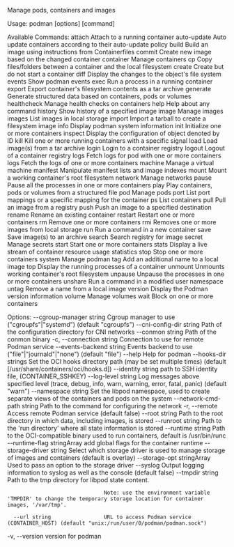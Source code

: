 Manage pods, containers and images

Usage:
  podman [options] [command]

Available Commands:
  attach      Attach to a running container
  auto-update Auto update containers according to their auto-update policy
  build       Build an image using instructions from Containerfiles
  commit      Create new image based on the changed container
  container   Manage containers
  cp          Copy files/folders between a container and the local filesystem
  create      Create but do not start a container
  diff        Display the changes to the object's file system
  events      Show podman events
  exec        Run a process in a running container
  export      Export container's filesystem contents as a tar archive
  generate    Generate structured data based on containers, pods or volumes
  healthcheck Manage health checks on containers
  help        Help about any command
  history     Show history of a specified image
  image       Manage images
  images      List images in local storage
  import      Import a tarball to create a filesystem image
  info        Display podman system information
  init        Initialize one or more containers
  inspect     Display the configuration of object denoted by ID
  kill        Kill one or more running containers with a specific signal
  load        Load image(s) from a tar archive
  login       Login to a container registry
  logout      Logout of a container registry
  logs        Fetch logs for pod with one or more containers
  logs        Fetch the logs of one or more containers
  machine     Manage a virtual machine
  manifest    Manipulate manifest lists and image indexes
  mount       Mount a working container's root filesystem
  network     Manage networks
  pause       Pause all the processes in one or more containers
  play        Play containers, pods or volumes from a structured file
  pod         Manage pods
  port        List port mappings or a specific mapping for the container
  ps          List containers
  pull        Pull an image from a registry
  push        Push an image to a specified destination
  rename      Rename an existing container
  restart     Restart one or more containers
  rm          Remove one or more containers
  rmi         Removes one or more images from local storage
  run         Run a command in a new container
  save        Save image(s) to an archive
  search      Search registry for image
  secret      Manage secrets
  start       Start one or more containers
  stats       Display a live stream of container resource usage statistics
  stop        Stop one or more containers
  system      Manage podman
  tag         Add an additional name to a local image
  top         Display the running processes of a container
  unmount     Unmounts working container's root filesystem
  unpause     Unpause the processes in one or more containers
  unshare     Run a command in a modified user namespace
  untag       Remove a name from a local image
  version     Display the Podman version information
  volume      Manage volumes
  wait        Block on one or more containers

Options:
      --cgroup-manager string      Cgroup manager to use ("cgroupfs"|"systemd") (default "cgroupfs")
      --cni-config-dir string      Path of the configuration directory for CNI networks
      --conmon string              Path of the conmon binary
  -c, --connection string          Connection to use for remote Podman service
      --events-backend string      Events backend to use ("file"|"journald"|"none") (default "file")
      --help                       Help for podman
      --hooks-dir strings          Set the OCI hooks directory path (may be set multiple times) (default [/usr/share/containers/oci/hooks.d])
      --identity string            path to SSH identity file, (CONTAINER_SSHKEY)
      --log-level string           Log messages above specified level (trace, debug, info, warn, warning, error, fatal, panic) (default "warn")
      --namespace string           Set the libpod namespace, used to create separate views of the containers and pods on the system
      --network-cmd-path string    Path to the command for configuring the network
  -r, --remote                     Access remote Podman service (default false)
      --root string                Path to the root directory in which data, including images, is stored
      --runroot string             Path to the 'run directory' where all state information is stored
      --runtime string             Path to the OCI-compatible binary used to run containers, default is /usr/bin/runc
      --runtime-flag stringArray   add global flags for the container runtime
      --storage-driver string      Select which storage driver is used to manage storage of images and containers (default is overlay)
      --storage-opt stringArray    Used to pass an option to the storage driver
      --syslog                     Output logging information to syslog as well as the console (default false)
      --tmpdir string              Path to the tmp directory for libpod state content.
                                   
                                   Note: use the environment variable 'TMPDIR' to change the temporary storage location for container images, '/var/tmp'.
                                   
      --url string                 URL to access Podman service (CONTAINER_HOST) (default "unix:/run/user/0/podman/podman.sock")
  -v, --version                    version for podman
